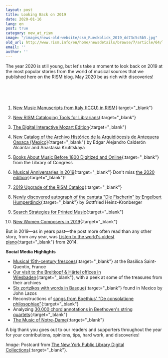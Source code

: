 ```yaml
---
layout: post
title: Looking Back on 2019
date: 2020-01-16
lang: en
post: true
category: new_at_rism
image: "/images/news-old-website/csm_Rueckblick_2019_dd73c5c5b5.jpg"
old_url: http://www.rism.info/en/home/newsdetails/browse/7/article/64/looking-back-on-2019.html
email: ''
author: ''
---
```


The year 2020 is still young, but let's take a moment to look back on 2019 at the most popular stories from the world of musical sources that we published here on the RISM blog. May 2020 be as rich with discoveries!  
&nbsp;  
&nbsp;  
&nbsp;   
&nbsp;  

1. [New Music Manuscripts from Italy (ICCU) in RISM](/new_at_rism/2019/08/08/new-music-manuscripts-from-italy-iccu-in-rism.html){:target="_blank"}

2. [New RISM Cataloging Tools for Librarians](/new_at_rism/2019/07/01/new-rism-cataloging-tools-for-librarians.html){:target="_blank"}

3. [The Digital Interactive Mozart Edition](/electronic_resources/2019/01/24/the-digital-interactive-mozart-edition.html){:target="_blank"}

4. [New Catalog of the Archivo Histórico de la Arquidiócesis de Antequera Oaxaca (Mexico)](/new_publications/2019/02/11/new-catalog-of-the-archivo-histórico-de-la.html){:target="_blank"} by Edgar Alejandro Calderón Alcántar and Anastasia Krutitskaya

5. [Books About Music Before 1800 Digitized and Online](/electronic_resources/2019/08/01/books-about-music-before-1800-digitized-and-online.html){:target="_blank"} from the Library of Congress

6. [Musical Anniversaries in 2019](/musical_anniversaries/2019/01/14/musical-anniversaries-in-2019.html){:target="_blank"}
Don't miss [the 2020 edition](/musical_anniversaries/2020/01/09/2020-not-just-beethoven.html){:target="_blank"}!

7. [2019 Upgrade of the RISM Catalog](/rism_online_catalog/2019/09/09/2019-upgrade-of-the-rism-catalog.html){:target="_blank"}

8. [Newly discovered autograph of the cantata "Die Fischerin" by Engelbert Humperdinck](/rediscovered/2019/04/11/newly-discovered-autograph-of-the-cantata-die.html){:target="_blank"} by Gottfried Heinz-Kronberger

9. [Search Strategies for Printed Music](/rism_online_catalog/2019/03/25/search-strategies-for-printed-music.html){:target="_blank"}

10. [New Women Composers in 2019](/new_at_rism/2019/11/04/new-women-composers-in-2019.html){:target="_blank"}

But in 2019—as in years past—the post more often read than any other story, from any year, was [Listen to the world's oldest piano](/rediscovered/2014/05/28/listen-to-the-worlds-oldest-piano.html){:target="_blank"} from 2014.

**Social Media Highlights**

- [Musical 15th-century frescoes](https://twitter.com/Gregoire_Ichou/status/1116657535879208960?fbclid=IwAR3lQAqZGWhgLLeEqSCFD_n7TYFtMJN-6Csgdxh7QzUALPasl7R5BBlkrmM){:target="_blank"} at the Basilica Saint-Quentin, France
- [Our visit to the Breitkopf & Härtel offices in Wiesbaden](https://www.facebook.com/RISM.info/posts/2866277563413069){:target="_blank"}, with a peek at some of the treasures from their archives
- [Six zortzikos with words in Basque](https://dantzan.eus/hemeroteka/hallan-en-mexico-la-musica-de-seis-zortzikos-vascos-del-siglo-xix-que-se-creian-perdidos){:target="_blank"} found in Mexico by John Lazos
- Reconstructions of [songs from Boethius' "De consolatione philosophiae"](https://boethius.mus.cam.ac.uk){:target="_blank"}
- Analyzing [30,000 chord annotations in Beethoven's string quartets](https://arstechnica.com/science/2019/08/roll-over-beethoven-decoding-the-maestros-musical-style-with-statistics/){:target="_blank"}
- [The Music of Notre-Dame](https://www.br-klassik.de/aktuell/news-kritik/notre-dame-paris-brand-musikgeschichte-mehrstimmigkeit-notation-epoche-notre-dame-schule-100.html){:target="_blank"}


A big thank you goes out to our readers and supporters throughout the year for your contributions, opinions, tips, hard work, and discoveries!

_Image_: Postcard from [The New York Public Library Digital Collections](http://digitalcollections.nypl.org/items/510d47e3-4783-a3d9-e040-e00a18064a99){:target="_blank"}.
